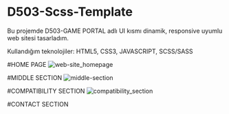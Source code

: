 # D503-Scss-Template
 Bu projemde D503-GAME PORTAL adlı UI kısmı dinamik, responsive uyumlu web sitesi tasarladım.
 
 Kullandığım teknolojiler: HTML5, CSS3, JAVASCRIPT, SCSS/SASS
 
 
#HOME PAGE
![web-site_homepage](https://github.com/sadrettingoren/D503-Scss-Template/assets/102412396/1935da54-c051-4d48-bb83-63b8ac2c0b74)

#MIDDLE SECTION
![middle-section](https://github.com/sadrettingoren/D503-Scss-Template/assets/102412396/83e97011-75bc-48de-8557-8cb021db95c0)

#COMPATIBILITY SECTION
![compatibility_section](https://github.com/sadrettingoren/D503-Scss-Template/assets/102412396/d5816357-21db-4c6a-9156-5dd7a27eb13f)

#CONTACT SECTION


